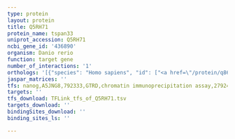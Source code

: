 ```yaml
---
type: protein
layout: protein
title: Q5RH71
protein_name: tspan33
uniprot_accession: Q5RH71
ncbi_gene_id: '436890'
organism: Danio rerio
function: target gene
number_of_interactions: '1'
orthologs: '[{"species": "Homo sapiens", "id": ["<a href=\"/protein/q86uf1\">Q86UF1</a>"]}, {"species": "Mus musculus", "id": ["<a href=\"/protein/q8r3s2\">Q8R3S2</a>"]}, {"species": "Rattus norvegicus", "id": ["<a href=\"/protein/d3z967\">D3Z967</a>"]}, {"species": "Drosophila melanogaster", "id": ["<a href=\"/protein/q9w4x6\">Q9W4X6</a>"]}]'
jaspar_matrices: ''
tfs: nanog,A5JNG8,792333,GTRD,chromatin immunoprecipitation assay,27924024%5Buid%5D,No
targets: ''
tfs_download: TFLink_tfs_of_Q5RH71.tsv
targets_download: ''
bindingSites_download: ''
binding_sites_ls: ''

---
```


